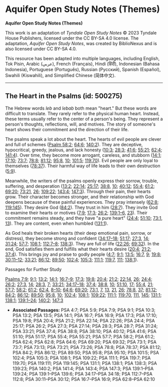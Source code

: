 # Aquifer Open Study Notes (Themes)

**Aquifer Open Study Notes (Themes)**

This work is an adaptation of *Tyndale Open Study Notes* © 2023 Tyndale House Publishers, licensed under the CC BY\-SA 4\.0 license. The adaptation, *Aquifer Open Study Notes*, was created by BiblioNexus and is also licensed under CC BY\-SA 4\.0\.

This resource has been adapted into multiple languages, including English, Tok Pisin, Arabic (عربي), French (Français), Hindi (हिंदी), Indonesian (Bahasa Indonesia), Portuguese (Português), Russian (Русский), Spanish (Español), Swahili (Kiswahili), and Simplified Chinese (简体中文).



--------------------------------

## The Heart in the Psalms (id: 500275)

The Hebrew words *leb* and *lebab* both mean "heart." But these words are difficult to translate. They rarely refer to the physical human heart. Instead, these terms usually refer to the center of a person's being. They represent a person's thoughts, reflections, will, and motives. The story of someone's heart shows their commitment and the direction of their life.

The psalms speak a lot about the heart. The hearts of evil people are clever and full of schemes ([Psalm 58:2](https://ref.ly/Ps58:2); [64:6](https://ref.ly/Ps64:6); [140:2](https://ref.ly/Ps140:2)). They are deceptive, hypocritical, greedy, jealous, and lack honesty ([10:3](https://ref.ly/Ps10:3); [28:3](https://ref.ly/Ps28:3); [41:6](https://ref.ly/Ps41:6); [55:21](https://ref.ly/Ps55:21); [62:4](https://ref.ly/Ps62:4); [141:4](https://ref.ly/Ps141:4)). Over time, they become more arrogant, careless, and stubborn ([14:1](https://ref.ly/Ps14:1); [17:10](https://ref.ly/Ps17:10); [73:7](https://ref.ly/Ps73:7); [78:8](https://ref.ly/Ps78:8); [81:12](https://ref.ly/Ps81:12); [95:8](https://ref.ly/Ps95:8), [10](https://ref.ly/Ps95:10); [101:5](https://ref.ly/Ps101:5); [119:70](https://ref.ly/Ps119:70)). Evil people are only loyal to themselves ([78:37](https://ref.ly/Ps78:37)). Their harmful way of life leads to their own destruction ([5:9](https://ref.ly/Ps5:9)).

Meanwhile, the writers of the psalms openly express their sorrow, trouble, suffering, and desperation ([13:2](https://ref.ly/Ps13:2); [22:14](https://ref.ly/Ps22:14); [25:17](https://ref.ly/Ps25:17); [38:8](https://ref.ly/Ps38:8), [10](https://ref.ly/Ps38:10); [40:12](https://ref.ly/Ps40:12); [55:4](https://ref.ly/Ps55:4); [61:2](https://ref.ly/Ps61:2); [69:20](https://ref.ly/Ps69:20); [73:21](https://ref.ly/Ps73:21), [26](https://ref.ly/Ps73:26); [109:22](https://ref.ly/Ps109:22); [143:4](https://ref.ly/Ps143:4); [147:3](https://ref.ly/Ps147:3)). Through their pain, their hearts grow. Their character becomes stronger, and their relationship with God deepens because of these painful experiences. They pray intensely ([62:8](https://ref.ly/Ps62:8); [119:145](https://ref.ly/Ps119:145)). They desire God ([84:2](https://ref.ly/Ps84:2)). They trust in him ([28:7](https://ref.ly/Ps28:7)). They invite God to examine their hearts or motives ([7:9](https://ref.ly/Ps7:9); [17:3](https://ref.ly/Ps17:3); [26:2](https://ref.ly/Ps26:2); [139:1–6](https://ref.ly/Ps139:1-Ps139:6), [23](https://ref.ly/Ps139:23)). Their commitment remains steady, and they have "a pure heart" ([24:4](https://ref.ly/Ps24:4); [51:10](https://ref.ly/Ps51:10); [73:1](https://ref.ly/Ps73:1), [13](https://ref.ly/Ps73:13)). They are content, even when humbled ([131:1](https://ref.ly/Ps131:1)). 

As God heals their broken hearts (their deep emotional pain, sorrow, or distress), they become strong and confident ([34:17–18](https://ref.ly/Ps34:17-Ps34:18); [51:17](https://ref.ly/Ps51:17); [27:3](https://ref.ly/Ps27:3), [14](https://ref.ly/Ps27:14); [31:24](https://ref.ly/Ps31:24); [57:7](https://ref.ly/Ps57:7); [108:1](https://ref.ly/Ps108:1); [112:7–8](https://ref.ly/Ps112:7-Ps112:8); [138:3](https://ref.ly/Ps138:3)). They are full of life ([22:26](https://ref.ly/Ps22:26); [69:32](https://ref.ly/Ps69:32)). In the end, God satisfies them and fulfills what their hearts desire ([20:4](https://ref.ly/Ps20:4); [21:2](https://ref.ly/Ps21:2); [37:4](https://ref.ly/Ps37:4)). This brings joy and praise to godly people ([4:7](https://ref.ly/Ps4:7); [9:1](https://ref.ly/Ps9:1); [13:5](https://ref.ly/Ps13:5); [16:7](https://ref.ly/Ps16:7), [9](https://ref.ly/Ps16:9); [19:8](https://ref.ly/Ps19:8); [30:11–12](https://ref.ly/Ps30:11-Ps30:12); [33:21](https://ref.ly/Ps33:21); [86:12](https://ref.ly/Ps86:12); [89:50](https://ref.ly/Ps89:50); [102:4](https://ref.ly/Ps102:4); [105:3](https://ref.ly/Ps105:3); [111:1](https://ref.ly/Ps111:1); [119:7](https://ref.ly/Ps119:7), [111](https://ref.ly/Ps119:111); [138:1](https://ref.ly/Ps138:1)).

Passages for Further Study

[Psalms 7:9](https://ref.ly/Ps7:9); [9:1](https://ref.ly/Ps9:1); [13:2](https://ref.ly/Ps13:2); [14:1](https://ref.ly/Ps14:1); [16:7–9](https://ref.ly/Ps16:7-Ps16:9); [17:3](https://ref.ly/Ps17:3); [19:8](https://ref.ly/Ps19:8); [20:4](https://ref.ly/Ps20:4); [21:2](https://ref.ly/Ps21:2); [22:14](https://ref.ly/Ps22:14), [26](https://ref.ly/Ps22:26); [24:4](https://ref.ly/Ps24:4); [26:2](https://ref.ly/Ps26:2); [27:3](https://ref.ly/Ps27:3), [14](https://ref.ly/Ps27:14); [28:3](https://ref.ly/Ps28:3), [7](https://ref.ly/Ps28:7); [33:21](https://ref.ly/Ps33:21); [34:17–18](https://ref.ly/Ps34:17-Ps34:18); [37:4](https://ref.ly/Ps37:4); [38:8](https://ref.ly/Ps38:8), [10](https://ref.ly/Ps38:10); [51:10](https://ref.ly/Ps51:10), [17](https://ref.ly/Ps51:17); [55:4](https://ref.ly/Ps55:4), [21](https://ref.ly/Ps55:21); [57:7](https://ref.ly/Ps57:7); [58:2](https://ref.ly/Ps58:2); [61:2](https://ref.ly/Ps61:2); [62:4](https://ref.ly/Ps62:4), [8–10](https://ref.ly/Ps62:8-Ps62:10); [64:6](https://ref.ly/Ps64:6); [69:20](https://ref.ly/Ps69:20); [73:1](https://ref.ly/Ps73:1), [7](https://ref.ly/Ps73:7), [13](https://ref.ly/Ps73:13), [21](https://ref.ly/Ps73:21), [26](https://ref.ly/Ps73:26); [78:8](https://ref.ly/Ps78:8), [37](https://ref.ly/Ps78:37); [81:12](https://ref.ly/Ps81:12); [84:2](https://ref.ly/Ps84:2); [86:12](https://ref.ly/Ps86:12); [89:50](https://ref.ly/Ps89:50); [95:8](https://ref.ly/Ps95:8), [10](https://ref.ly/Ps95:10); [102:4](https://ref.ly/Ps102:4); [108:1](https://ref.ly/Ps108:1); [109:22](https://ref.ly/Ps109:22); [111:1](https://ref.ly/Ps111:1); [119:70](https://ref.ly/Ps119:70), [111](https://ref.ly/Ps119:111), [145](https://ref.ly/Ps119:145); [131:1](https://ref.ly/Ps131:1); [138:1](https://ref.ly/Ps138:1); [139:1–24](https://ref.ly/Ps139:1-Ps139:24); [140:2](https://ref.ly/Ps140:2); [147:3](https://ref.ly/Ps147:3)

* **Associated Passages:** PSA 4:7; PSA 5:9; PSA 7:9; PSA 9:1; PSA 10:3; PSA 13:2; PSA 13:5; PSA 14:1; PSA 16:7; PSA 16:9; PSA 17:3; PSA 17:10; PSA 19:8; PSA 20:4; PSA 21:2; PSA 22:14; PSA 22:26; PSA 24:4; PSA 25:17; PSA 26:2; PSA 27:3; PSA 27:14; PSA 28:3; PSA 28:7; PSA 31:24; PSA 33:21; PSA 37:4; PSA 38:8; PSA 38:10; PSA 40:12; PSA 41:6; PSA 51:10; PSA 51:17; PSA 55:4; PSA 55:21; PSA 57:7; PSA 58:2; PSA 61:2; PSA 62:4; PSA 62:8; PSA 64:6; PSA 69:20; PSA 69:32; PSA 73:1; PSA 73:7; PSA 73:13; PSA 73:21; PSA 73:26; PSA 78:8; PSA 78:37; PSA 81:12; PSA 84:2; PSA 86:12; PSA 89:50; PSA 95:8; PSA 95:10; PSA 101:5; PSA 102:4; PSA 105:3; PSA 108:1; PSA 109:22; PSA 111:1; PSA 119:7; PSA 119:70; PSA 119:111; PSA 119:145; PSA 131:1; PSA 138:1; PSA 138:3; PSA 139:23; PSA 140:2; PSA 141:4; PSA 143:4; PSA 147:3; PSA 139:1–PSA 139:24; PSA 139:1–PSA 139:6; PSA 34:17–PSA 34:18; PSA 112:7–PSA 112:8; PSA 30:11–PSA 30:12; PSA 16:7–PSA 16:9; PSA 62:8–PSA 62:10

